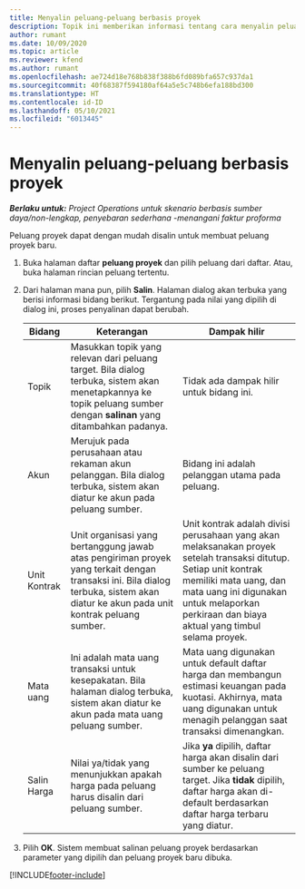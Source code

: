 ```yaml
---
title: Menyalin peluang-peluang berbasis proyek
description: Topik ini memberikan informasi tentang cara menyalin peluang berbasis proyek di Project Operations.
author: rumant
ms.date: 10/09/2020
ms.topic: article
ms.reviewer: kfend
ms.author: rumant
ms.openlocfilehash: ae724d18e768b838f388b6fd089bfa657c937da1
ms.sourcegitcommit: 40f68387f594180af64a5e5c748b6efa188bd300
ms.translationtype: HT
ms.contentlocale: id-ID
ms.lasthandoff: 05/10/2021
ms.locfileid: "6013445"
---
```

# <a name="copy-project-based-opportunities"></a>Menyalin peluang-peluang berbasis proyek

_**Berlaku untuk:** Project Operations untuk skenario berbasis sumber daya/non-lengkap, penyebaran sederhana -menangani faktur proforma_


Peluang proyek dapat dengan mudah disalin untuk membuat peluang proyek baru. 

1. Buka halaman daftar **peluang proyek** dan pilih peluang dari daftar. Atau, buka halaman rincian peluang tertentu. 
2. Dari halaman mana pun, pilih **Salin**. Halaman dialog akan terbuka yang berisi informasi bidang berikut. Tergantung pada nilai yang dipilih di dialog ini, proses penyalinan dapat berubah.

    | **Bidang** | **Keterangan** | **Dampak hilir** |
    | --- | --- | --- |
    | Topik | Masukkan topik yang relevan dari peluang target. Bila dialog terbuka, sistem akan menetapkannya ke topik peluang sumber dengan **salinan** yang ditambahkan padanya. | Tidak ada dampak hilir untuk bidang ini. |
    | Akun | Merujuk pada perusahaan atau rekaman akun pelanggan. Bila dialog terbuka, sistem akan diatur ke akun pada peluang sumber. | Bidang ini adalah pelanggan utama pada peluang. |
    | Unit Kontrak | Unit organisasi yang bertanggung jawab atas pengiriman proyek yang terkait dengan transaksi ini. Bila dialog terbuka, sistem akan diatur ke akun pada unit kontrak peluang sumber. | Unit kontrak adalah divisi perusahaan yang akan melaksanakan proyek setelah transaksi ditutup. Setiap unit kontrak memiliki mata uang, dan mata uang ini digunakan untuk melaporkan perkiraan dan biaya aktual yang timbul selama proyek. |
    | Mata uang | Ini adalah mata uang transaksi untuk kesepakatan. Bila halaman dialog terbuka, sistem akan diatur ke akun pada mata uang peluang sumber. | Mata uang digunakan untuk default daftar harga dan membangun estimasi keuangan pada kuotasi. Akhirnya, mata uang digunakan untuk menagih pelanggan saat transaksi dimenangkan. |
    | Salin Harga | Nilai ya/tidak yang menunjukkan apakah harga pada peluang harus disalin dari peluang sumber. | Jika **ya** dipilih, daftar harga akan disalin dari sumber ke peluang target. Jika **tidak** dipilih, daftar harga akan di-default berdasarkan daftar harga terbaru yang diatur. |

3. Pilih **OK**. Sistem membuat salinan peluang proyek berdasarkan parameter yang dipilih dan peluang proyek baru dibuka.


[!INCLUDE[footer-include](../includes/footer-banner.md)]